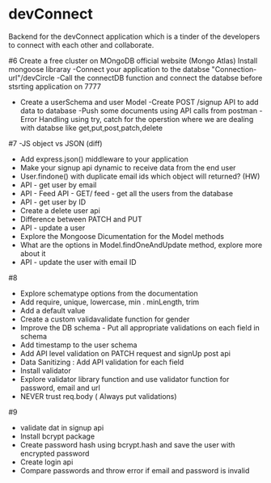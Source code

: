 # devConnect
Backend for the devConnect application which is a tinder of the developers to connect with each other and collaborate.

#6
Create a free cluster on MOngoDB official website (Mongo Atlas)
Install mongoose libraray
-Connect your application to the databse "Connection-url"/devCircle
-Call the connectDB function and connect the databse before stsrting application  on 7777
- Create a userSchema and user Model
-Create POST /signup API to add data to database
-Push some documents using API calls from postman
-Error Handling using try, catch for the operstion where we are dealing with databse like get,put,post,patch,delete


#7
-JS object vs JSON (diff)
- Add express.json() middleware to your application
- Make your signup api dynamic to receive data from the end user
- User.findone() with duplicate email ids which object will returned? (HW)
- API - get user by email
- API - Feed API - GET/ feed - get all the users from the database
- API - get user by ID
- Create a delete user api
- Difference between PATCH and PUT
- API - update a user
- Explore the Mongoose Dicumentation for the Model methods
- What are the options in Model.findOneAndUpdate method, explore more about it
- API - update the user with email ID


#8
- Explore schematype options from the documentation
- Add require, unique, lowercase, min . minLength, trim
- Add a default value
- Create a custom validavalidate function for gender
- Improve the DB schema - Put all appropriate validations on each field in schema
- Add timestamp to the user schema
- Add API level validation on PATCH request and signUp post api
- Data Sanitizing : Add API validation for each field
- Install validator
- Explore validator library function and use validator function for password, email and url
- NEVER trust req.body ( Always put validations)

#9
- validate dat in signup api
- Install bcrypt package
- Create password hash using bcrypt.hash and save the user with encrypted password
- Create login api
- Compare passwords and throw error if email and password is invalid